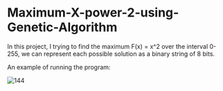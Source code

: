 # Maximum-X-power-2-using-Genetic-Algorithm
In this project, I trying to find the maximum F(x) = x^2 over the interval 0-255, we can represent each possible solution as a binary string of 8 bits. 


An example of running the program:

![144](https://user-images.githubusercontent.com/45950266/153164555-0e047cba-f2f5-48f0-b3f9-604d103afc51.png)
